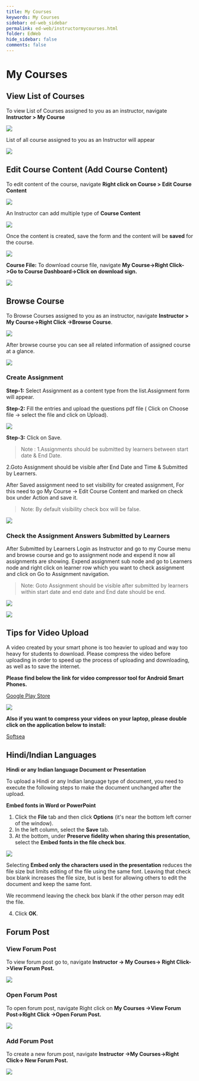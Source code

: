 ```yaml
---
title: My Courses
keywords: My Courses
sidebar: ed-web_sidebar
permalink: ed-web/instructormycourses.html
folder: EdWeb
hide_sidebar: false
comments: false
---
```




# My Courses

## View List of Courses

To view List of Courses assigned to you as an instructor, navigate **Instructor > My Course**

![](/images/InstructorCourseMenu.png)

List of all course assigned to you as an Instructor will appear

![](/images/InstructorCourseList.png)

## Edit Course Content (Add Course Content)

To edit content of the course, navigate **Right click on Course > Edit Course Content**

![](/images/InstructorEditCourseContent.png)

An Instructor can add multiple type of **Course Content**

![](/images/InstructorCourseContentAdd.png)

Once the content is created, save the form and the content will be **saved** for the course.

![](/images/InstructorCourseContentSave.png)

**Course File:**  To download course file, navigate **My Course->Right Click->Go to Course Dashboard->Click on download sign.**

![](/images/InstructorCourseFile.png)

## Browse Course

To Browse Courses assigned to you as an instructor, navigate **Instructor > My Course->Right Click ->Browse Course**.

![](/images/InstructorBrowseCourse.png)

After browse course you can see all related information of assigned course at a glance.

![](/images/InstructorBrowseCourseView.png)



### Create Assignment 

**Step-1:** Select Assignment as a content type from the list.Assignment form will appear.

**Step-2:** Fill the entries and upload the questions pdf file ( Click on Choose file -> select the file and click on Upload).

![](/images/InstructorAssignmnetSave.png)

**Step-3:** Click on Save.

>Note : 
1.Assignments should be submitted by learners between start date & End Date.

2.Goto Assignment should be visible after End Date and Time & Submitted  by Learners.

After Saved assignment need to set visibility for created assignment, For this need to go  My Course -> Edit Course Content and marked on check  
box under Action and save it.

>Note: By default visibility check box  will be false.

![](/images/InstructorAssignmnetVisiblity.png)

### Check the Assignment Answers Submitted by Learners

After Submitted by Learners Login as Instructor and go to my Course menu and browse course and go to assignment node and expend it now all assignments are showing. Expend assignment sub node and go to Learners node and right click on learner row which you want to check assignment and click on Go to Assignment navigation.

>Note: Goto Assignment should be visible after submitted by learners within start date and end date and End date should be end.

![](/images/InstructorAssignmnetOption.png)

![](/images/InstructorAssignmentCheck.png)



## Tips for Video Upload
A video created by your smart phone is too heavier to upload and way too heavy for students to download. Please compress the 
video before uploading in order to speed up the process of uploading and downloading, as well as to save the internet.

**Please find below the link for video compressor tool for Android Smart Phones.**

[Google Play Store ](https://play.google.com/store/apps/details?id=com.pandavideocompressor)

![](/images/videocompressor.png)

**Also if you want to compress your videos on your laptop, please double click on the application below to install:**

[Softsea](http://www.softsea.com/download/Free-Video-Compressor.html)



## Hindi/Indian Languages

**Hindi or any Indian language Document or Presentation**

To upload a Hindi or any Indian language type of document, you need to execute the following steps to make the document unchanged after the upload.

**Embed fonts in Word or PowerPoint**

1.	Click the **File** tab and then click **Options** (it's near the bottom left corner of the window).
2.	In the left column, select the **Save** tab.
3.	At the bottom, under **Preserve fidelity when sharing this presentation**, select the **Embed fonts in the file check box**.

![](/images/contenttype.png)

Selecting **Embed only the characters used in the presentation** reduces the file size but limits editing of the file using the same font. Leaving that check box blank increases the file size, but is best for allowing others to edit the document and keep the same font.

We recommend leaving the check box blank if the other person may edit the file.

4.	Click **OK**.

## Forum Post

### View Forum Post

To view forum post go to, navigate **Instructor -> My Courses-> Right Click->View Forum Post.**
 
![](/images/viewforumpost.png)

### Open Forum Post

To open forum post, navigate Right click on **My Courses ->View Forum Post->Right Click ->Open Forum Post.**

![](/images/openforumpost.png)

### Add Forum Post

To create a new forum post, navigate **Instructor ->My Courses->Right Click-> New Forum Post.**

![](/images/addforumpost.png)
 

